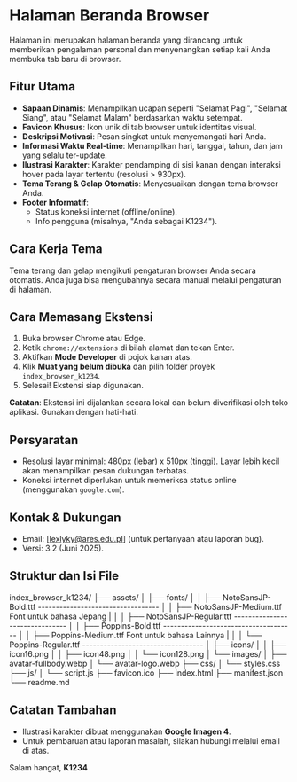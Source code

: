 # Halaman Beranda Browser

Halaman ini merupakan halaman beranda yang dirancang untuk memberikan pengalaman personal dan menyenangkan setiap kali Anda membuka tab baru di browser.

## Fitur Utama
- **Sapaan Dinamis**: Menampilkan ucapan seperti "Selamat Pagi", "Selamat Siang", atau "Selamat Malam" berdasarkan waktu setempat.
- **Favicon Khusus**: Ikon unik di tab browser untuk identitas visual.
- **Deskripsi Motivasi**: Pesan singkat untuk menyemangati hari Anda.
- **Informasi Waktu Real-time**: Menampilkan hari, tanggal, tahun, dan jam yang selalu ter-update.
- **Ilustrasi Karakter**: Karakter pendamping di sisi kanan dengan interaksi hover pada layar tertentu (resolusi > 930px).
- **Tema Terang & Gelap Otomatis**: Menyesuaikan dengan tema browser Anda.
- **Footer Informatif**:
  - Status koneksi internet (offline/online).
  - Info pengguna (misalnya, "Anda sebagai K1234").

## Cara Kerja Tema
Tema terang dan gelap mengikuti pengaturan browser Anda secara otomatis. Anda juga bisa mengubahnya secara manual melalui pengaturan di halaman.

## Cara Memasang Ekstensi
1. Buka browser Chrome atau Edge.
2. Ketik `chrome://extensions` di bilah alamat dan tekan Enter.
3. Aktifkan **Mode Developer** di pojok kanan atas.
4. Klik **Muat yang belum dibuka** dan pilih folder proyek `index_browser_k1234`.
5. Selesai! Ekstensi siap digunakan.

**Catatan**: Ekstensi ini dijalankan secara lokal dan belum diverifikasi oleh toko aplikasi. Gunakan dengan hati-hati.

## Persyaratan
- Resolusi layar minimal: 480px (lebar) x 510px (tinggi). Layar lebih kecil akan menampilkan pesan dukungan terbatas.
- Koneksi internet diperlukan untuk memeriksa status online (menggunakan `google.com`).

## Kontak & Dukungan
- Email: [lexlyky@ares.edu.pl] (untuk pertanyaan atau laporan bug).
- Versi: 3.2 (Juni 2025).

## Struktur dan Isi File
index_browser_k1234/
├── assets/
│   ├── fonts/
│   │   ├── NotoSansJP-Bold.ttf ----------------------------------
│   │   ├── NotoSansJP-Medium.ttf     Font untuk bahasa Jepang   |
│   │   ├── NotoSansJP-Regular.ttf -------------------------------
│   │   ├── Poppins-Bold.ttf -------------------------------------
│   │   ├── Poppins-Medium.ttf        Font untuk bahasa Lainnya  |
│   │   └── Poppins-Regular.ttf ----------------------------------
│   ├── icons/
│   │   ├── icon16.png
│   │   ├── icon48.png
│   │   └── icon128.png
│   └── images/
│       ├── avatar-fullbody.webp
│       └── avatar-logo.webp
├── css/
│   └── styles.css
├── js/
│   └── script.js
├── favicon.ico
├── index.html
├── manifest.json
└── readme.md

## Catatan Tambahan
- Ilustrasi karakter dibuat menggunakan **Google Imagen 4**.
- Untuk pembaruan atau laporan masalah, silakan hubungi melalui email di atas.

Salam hangat,
**K1234**